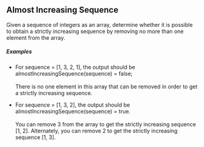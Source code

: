 Almost Increasing Sequence
-----

Given a sequence of integers as an array, determine whether it is possible to obtain a strictly increasing sequence by removing no more than one element from the array.

##### Examples

* For sequence = [1, 3, 2, 1], the output should be almostIncreasingSequence(sequence) = false; <br><br> There is no one element in this array that can be removed in order to get a strictly increasing sequence.

* For sequence = [1, 3, 2], the output should be almostIncreasingSequence(sequence) = true. <br><br> You can remove 3 from the array to get the strictly increasing sequence [1, 2]. Alternately, you can remove 2 to get the strictly increasing sequence [1, 3].
